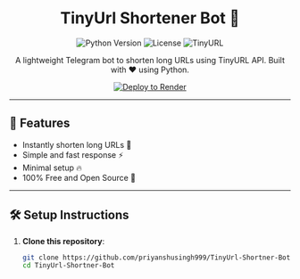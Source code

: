 <h1 align="center">TinyUrl Shortener Bot 🤖</h1>

<p align="center">
  <img src="https://img.shields.io/badge/Python-3.10+-blue?style=flat-square" alt="Python Version">
  <img src="https://img.shields.io/badge/License-MIT-yellow?style=flat-square" alt="License">
  <img src="https://img.shields.io/badge/Powered%20By-TinyURL-ff69b4?style=flat-square" alt="TinyURL">
</p>

<p align="center">A lightweight Telegram bot to shorten long URLs using TinyURL API. Built with ❤️ using Python.</p>

<p align="center">
  <a href="https://render.com/deploy?repo=https://github.com/priyanshusingh999/TinyUrl-Shortner-Bot">
    <img src="https://render.com/images/deploy-to-render-button.svg" alt="Deploy to Render">
  </a>
</p>

---

## 🚀 Features

- Instantly shorten long URLs 📎
- Simple and fast response ⚡
- Minimal setup 🔥
- 100% Free and Open Source 💬

---

## 🛠️ Setup Instructions

1. **Clone this repository**:
   ```bash
   git clone https://github.com/priyanshusingh999/TinyUrl-Shortner-Bot.git
   cd TinyUrl-Shortner-Bot
